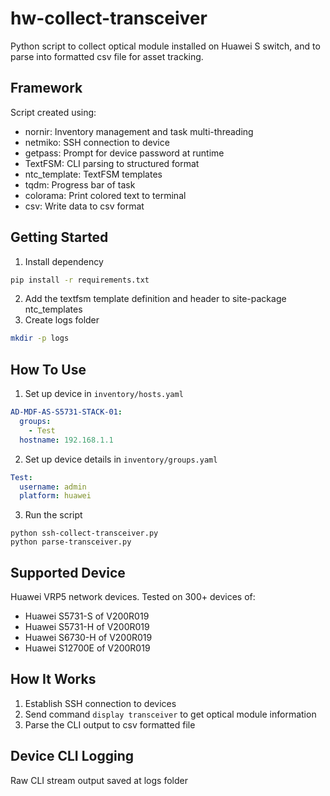 # hw-collect-transceiver
Python script to collect optical module installed on Huawei S switch, and to parse into formatted csv file for asset tracking.

## Framework
Script created using:
* nornir: Inventory management and task multi-threading
* netmiko: SSH connection to device
* getpass: Prompt for device password at runtime
* TextFSM: CLI parsing to structured format
* ntc_template: TextFSM templates
* tqdm: Progress bar of task
* colorama: Print colored text to terminal
* csv: Write data to csv format

## Getting Started
1. Install dependency
```sh
pip install -r requirements.txt
```
2. Add the textfsm template definition and header to site-package ntc_templates
3. Create logs folder
```sh
mkdir -p logs
```

## How To Use
1. Set up device in `inventory/hosts.yaml`
```yaml
AD-MDF-AS-S5731-STACK-01:
  groups:
    - Test
  hostname: 192.168.1.1
```
2. Set up device details in `inventory/groups.yaml`
```yaml
Test:
  username: admin
  platform: huawei
```
3. Run the script
```
python ssh-collect-transceiver.py
python parse-transceiver.py
```

## Supported Device
Huawei VRP5 network devices. Tested on 300+ devices of:
* Huawei S5731-S of V200R019
* Huawei S5731-H of V200R019
* Huawei S6730-H of V200R019
* Huawei S12700E of V200R019

## How It Works
1. Establish SSH connection to devices
2. Send command `display transceiver` to get optical module information
3. Parse the CLI output to csv formatted file

## Device CLI Logging
Raw CLI stream output saved at logs folder
